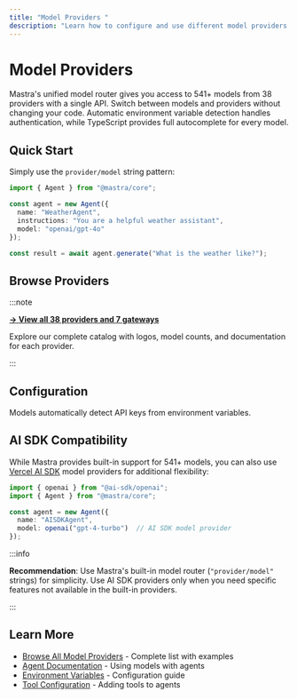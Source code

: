 ```yaml
---
title: "Model Providers "
description: "Learn how to configure and use different model providers with Mastra."
---
```


# Model Providers

Mastra's unified model router gives you access to 541+ models from 38 providers with a single API. Switch between models and providers without changing your code. Automatic environment variable detection handles authentication, while TypeScript provides full autocomplete for every model.

## Quick Start

Simply use the `provider/model` string pattern:

```typescript showLineNumbers copy filename="src/mastra/agents/weather-agent.ts"
import { Agent } from "@mastra/core";

const agent = new Agent({
  name: "WeatherAgent",
  instructions: "You are a helpful weather assistant",
  model: "openai/gpt-4o"
});

const result = await agent.generate("What is the weather like?");
```

## Browse Providers

:::note

  **[→ View all 38 providers and 7 gateways](../../models)**

  Explore our complete catalog with logos, model counts, and documentation for each provider.

:::

## Configuration

Models automatically detect API keys from environment variables.

## AI SDK Compatibility

While Mastra provides built-in support for 541+ models, you can also use [Vercel AI SDK](https://sdk.vercel.ai/providers/ai-sdk-providers) model providers for additional flexibility:

```typescript
import { openai } from "@ai-sdk/openai";
import { Agent } from "@mastra/core";

const agent = new Agent({
  name: "AISDKAgent",
  model: openai("gpt-4-turbo")  // AI SDK model provider
});
```

:::info

**Recommendation**: Use Mastra's built-in model router (`"provider/model"` strings) for simplicity. Use AI SDK providers only when you need specific features not available in the built-in providers.

:::

## Learn More

- [Browse All Model Providers](../../models) - Complete list with examples
- [Agent Documentation](../../reference/agents/agent.md) - Using models with agents
- [Environment Variables](../getting-started/installation.mdx#add-your-api-key) - Configuration guide
- [Tool Configuration](../agents/using-tools-and-mcp.mdx#adding-tools-to-an-agent) - Adding tools to agents
